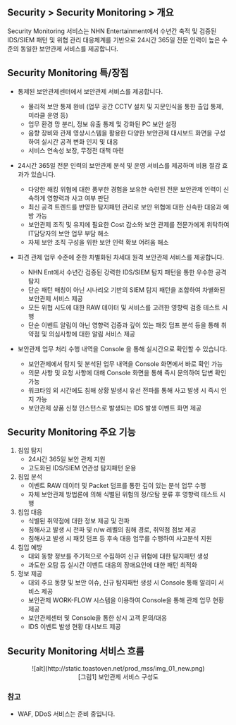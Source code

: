 ## Security > Security Monitoring > 개요

Security Monitoring 서비스는 NHN Entertainment에서 수년간 축적 및 검증된 IDS/SIEM 패턴 및 위협 관리 대응체계를 기반으로 24시간 365일 전문 인력이 높은 수준의 동일한 보안관제 서비스를 제공합니다.

## Security Monitoring 특/장점

- 통제된 보안관제센터에서 보안관제 서비스를 제공합니다.
    - 물리적 보안 통제 완비 (업무 공간 CCTV 설치 및 지문인식을 통한 출입 통제, 미라클 운영 등)
    - 업무 환경 망 분리, 정보 유출 통제 및 강화된 PC 보안 설정
    - 음향 장비와 관제 영상시스템을 활용한 다양한 보안관제 대시보드 화면을 구성하여 실시간 공격 변화 인지 및 대응
    - 서비스 연속성 보장, 무정전 대책 마련

-  24시간 365일 전문 인력의 보안관제 분석 및 운영 서비스를 제공하며 비용 절감 효과가 있습니다.
    - 다양한 해킹 위협에 대한 풍부한 경험을 보유한 숙련된 전문 보안관제  인력이 신속하게 영향력과 사고 여부 판단
    - 최신 공격 트렌드를 반영한 탐지패턴 관리로 보안 위협에 대한 신속한 대응과 예방 가능
    - 보안관제 조직 및 유지에 필요한 Cost 감소와 보안 관제를 전문가에게 위탁하여 IT담당자의 보안 업무 부담 해소
    - 자체 보안 조직 구성을 위한 보안 인력 확보 어려움 해소

- 파견 관제 업무 수준에 준한 차별화된 차세대 원격 보안관제 서비스를 제공합니다.
    - NHN Ent에서 수년간 검증된 강력한 IDS/SIEM 탐지 패턴을 통한 우수한 공격 탐지
    - 단순 패턴 매칭이 아닌 시나리오 기반의 SIEM 탐지 패턴을 조합하여 차별화된 보안관제 서비스 제공
    - 모든 위협 시도에 대한 RAW 데이터 및 서비스를 고려한 영향력 검증 테스트 시행
    - 단순 이벤트 알림이 아닌 영향력 검증과 깊이 있는 패킷 덤프 분석 등을 통해 취약점 및 의심사항에 대한 알림 서비스 제공

- 보안관제 업무 처리 수행 내역을 Console 을 통해 실시간으로 확인할 수 있습니다.
    - 보안관제에서 탐지 및 분석된 업무 내역을 Console 화면에서 바로 확인 가능
    - 의문 사항 및 요청 사항에 대해 Console 화면을 통해 즉시 문의하여 답변 확인 가능
    - 워크타임 외 시간에도 침해 상황 발생시 유선 전파를 통해 사고 발생 시 즉시 인지 가능
    - 보안관제 상품 신청 인스턴스로 발생되는 IDS 발생 이벤트 화면 제공


## Security Monitoring 주요 기능
1. 침입 탐지
    - 24시간 365일 보안 관제 지원</li><li>고도화된 IDS/SIEM 연관성 탐지패턴 운용
2. 침입 분석
    - 이벤트 RAW 데이터 및 Packet 덤프를 통한 깊이 있는 분석 업무 수행
    - 자체 보안관제 방법론에 의해 식별된 위험의 정/오탐 분류 후 영향력 테스트 시행
3. 침입 대응
    - 식별된 취약점에 대한 정보 제공 및 전파
    - 침해사고 발생 시 전파 및 n/w 레벨의 침해 경로, 취약점 점보 제공
    - 침해사고 발생 시 패킷 덤프 등 후속 대응 업무를 수행하여 사고분석 지원
4. 침입 예방
    - 대외 동향 정보를 주기적으로 수집하여 신규 위협에 대한 탐지패턴 생성
    - 과도한 오탐 등 실시간 이벤트 대응의 장애요인에 대한 패턴 최적화
5. 정보 제공
    - 대외 주요 동향 및 보안 이슈, 신규 탐지패턴 생성 시 Console 통해 알리미 서비스 제공
    - 보안관제 WORK-FLOW 시스템을 이용하여 Console을 통해 관제 업무 현황 제공
    - 보안관제센터 및 Console을 통한 상시 고객 문의/대응
    - IDS 이벤트 발생 현황 대시보드 제공


## Security Monitoring 서비스 흐름
<center>![alt](http://static.toastoven.net/prod_mss/img_01_new.png)</center>
<center>[그림1] 보안관제 서비스 구성도</center>

### 참고
* WAF, DDoS 서비스는 준비 중입니다.
